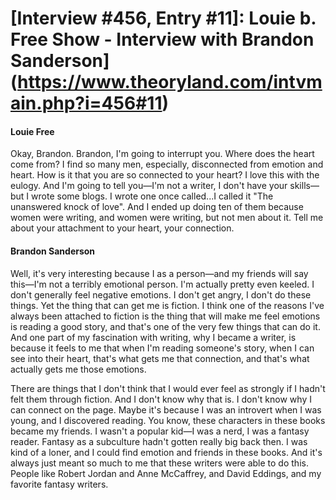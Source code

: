 # [Interview #456, Entry #11]: Louie b. Free Show - Interview with Brandon Sanderson](https://www.theoryland.com/intvmain.php?i=456#11)

#### Louie Free

Okay, Brandon. Brandon, I'm going to interrupt you. Where does the heart come from? I find so many men, especially, disconnected from emotion and heart. How is it that you are so connected to your heart? I love this with the eulogy. And I'm going to tell you—I'm not a writer, I don't have your skills—but I wrote some blogs. I wrote one once called...I called it "The unanswered knock of love". And I ended up doing ten of them because women were writing, and women were writing, but not men about it. Tell me about your attachment to your heart, your connection.

#### Brandon Sanderson

Well, it's very interesting because I as a person—and my friends will say this—I'm not a terribly emotional person. I'm actually pretty even keeled. I don't generally feel negative emotions. I don't get angry, I don't do these things. Yet the thing that can get me is fiction. I think one of the reasons I've always been attached to fiction is the thing that will make me feel emotions is reading a good story, and that's one of the very few things that can do it. And one part of my fascination with writing, why I became a writer, is because it feels to me that when I'm reading someone's story, when I can see into their heart, that's what gets me that connection, and that's what actually gets me those emotions.

There are things that I don't think that I would ever feel as strongly if I hadn't felt them through fiction. And I don't know why that is. I don't know why I can connect on the page. Maybe it's because I was an introvert when I was young, and I discovered reading. You know, these characters in these books became my friends. I wasn't a popular kid—I was a nerd, I was a fantasy reader. Fantasy as a subculture hadn't gotten really big back then. I was kind of a loner, and I could find emotion and friends in these books. And it's always just meant so much to me that these writers were able to do this. People like Robert Jordan and Anne McCaffrey, and David Eddings, and my favorite fantasy writers.

